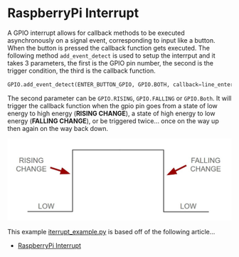 # RaspberryPi Interrupt
A GPIO interrupt allows for callback methods to be executed asynchronously on a signal event, corresponding to input like a button.  When the button is pressed the callback function gets executed. The following method `add_event_detect` is used to setup the interrput and it takes 3 parameters, the first is the GPIO pin number, the second is the trigger condition, the third is the callback function.
```python
GPIO.add_event_detect(ENTER_BUTTON_GPIO, GPIO.BOTH, callback=line_enter_callback)
```
The second parameter can be `GPIO.RISING`, `GPIO.FALLING` or `GPIO.Both`.  It will trigger the callback function when the gpio pin goes from a state of low energy to high energy (**RISING CHANGE**), a state of high energy to low energy (**FALLING CHANGE**), or be triggered twice... once on the way up then again on the way back down.   

![Arduino interrput Model](/diagrams/arduino_interrupt_mode.jpg)


 This example [iterrupt_example.py](./iterrupt_example.py) is based off of the following article...
- [RaspberryPi Interrupt](https://roboticsbackend.com/raspberry-pi-gpio-interrupts-tutorial/)



